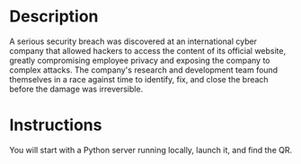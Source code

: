 # Description
A serious security breach was discovered at an international cyber company that allowed hackers to access the content of its official website, greatly compromising employee privacy and exposing the company to complex attacks. The company's research and development team found themselves in a race against time to identify, fix, and close the breach before the damage was irreversible.

# Instructions
You will start with a Python server running locally, launch it, and find the QR.